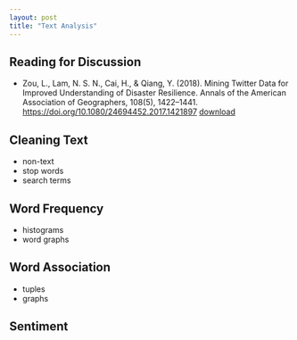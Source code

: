 ```yaml
---
layout: post
title: "Text Analysis"
---
```


## Reading for Discussion

- Zou, L., Lam, N. S. N., Cai, H., & Qiang, Y. (2018). Mining Twitter Data for Improved Understanding of Disaster Resilience. Annals of the American Association of Geographers, 108(5), 1422–1441. https://doi.org/10.1080/24694452.2017.1421897 [download](https://drive.google.com/open?id=12-Z5TxKeNYCCB_eEHpO653aJUz41wiw4&usp=drive_fs)

## Cleaning Text

- non-text
- stop words
- search terms

## Word Frequency

- histograms
- word graphs

## Word Association

- tuples
- graphs

## Sentiment